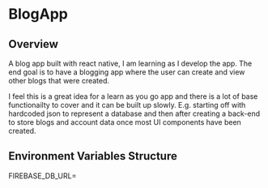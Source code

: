 # BlogApp

## Overview

A blog app built with react native, I am learning as I develop the app. The end goal is to have a blogging app where the user can create and view other blogs that were created.

I feel this is a great idea for a learn as you go app and there is a lot of base functionailty to cover and it can be built up slowly. E.g. starting off with hardcoded json to represent a database and then after creating a back-end to store blogs and account data once most UI components have been created.

## Environment Variables Structure

FIREBASE_DB_URL=
